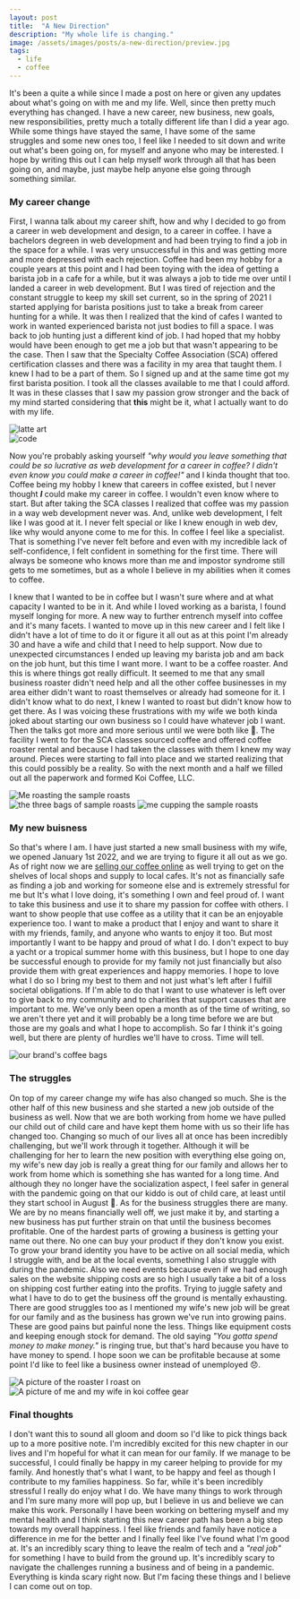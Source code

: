 ```yaml
---
layout: post
title:  "A New Direction"
description: "My whole life is changing."
image: /assets/images/posts/a-new-direction/preview.jpg
tags:
  - life
  - coffee
---
```


<span class="first-letter">I</span>t's been a quite a while since I made a post on here or given any updates about what's going on with me and my life. Well, since then pretty much everything has changed. I have a new career, new business, new goals, new responsibilities, pretty much a totally different life than I did a year ago. While some things have stayed the same, I have some of the same struggles and some new ones too, I feel like I needed to sit down and write out what's been going on, for myself and anyone who may be interested. I hope by writing this out I can help myself work through all that has been going on, and maybe, just maybe help anyone else going through something similar.

### My career change
First, I wanna talk about my career shift, how and why I decided to go from a career in web development and design, to a career in coffee. I have a bachelors degreen in web development and had been trying to find a job in the space for a while. I was very unsuccessful in this and was getting more and more depressed with each rejection. Coffee had been my hobby for a couple years at this point and I had been toying with the idea of getting a barista job in a cafe for a while, but it was always a job to tide me over until I landed a career in web development. But I was tired of rejection and the constant struggle to keep my skill set current, so in the spring of 2021 I started applying for barista positions just to take a break from career hunting for a while. It was then I realized that the kind of cafes I wanted to work in wanted experienced barista not just bodies to fill a space. I was back to job hunting just a different kind of job. I had hoped that my hobby would have been enough to get me a job but that wasn't appearing to be the case. Then I saw that the Specialty Coffee Association (SCA) offered certification classes and there was a facility in my area that taught them. I knew I had to be a part of them. So I signed up and at the same time got my first barista position. I took all the classes available to me that I could afford. It was in these classes that I saw my passion grow stronger and the back of my mind started considering that <strong>this</strong> might be it, what I actually want to do with my life.

<section class="grid halves stack-sm center">
  <div class="grid center">
    <img src="/assets/images/posts/a-new-direction/latteart.jpg" alt="latte art">
  </div>
  <div class="grid center">
    <img src="/assets/images/posts/a-new-direction/code.jpg" alt="code">
  </div>
</section>

Now you're probably asking yourself <em>"why would you leave something that could be so lucrative as web development for a career in coffee? I didn't even know you could make a career in coffee!"</em> and I kinda thought that too. Coffee being my hobby I knew that careers in coffee existed, but I never thought <strong><em>I</em></strong> could make my career in coffee. I wouldn't even know where to start. But after taking the SCA classes I realized that coffee was my passion in a way web development never was. And, unlike web development, I felt like I was good at it. I never felt special or like I knew enough in web dev, like why would anyone come to me for this. In coffee I feel like a specialist. That is something I've never felt before and even with my incredible lack of self-confidence, I felt confident in something for the first time. There will always be someone who knows more than me and impostor syndrome still gets to me sometimes, but as a whole I believe in my abilities when it comes to coffee.

I knew that I wanted to be in coffee but I wasn't sure where and at what capacity I wanted to be in it. And while I loved working as a barista, I found myself longing for more. A new way to further entrench myself into coffee and it's many facets. I wanted to move up in this new career and I felt like I didn't have a lot of time to do it or figure it all out as at this point I'm already 30 and have a wife and child that I need to help support. Now due to unexpected circumstances I ended up leaving my barista job and am back on the job hunt, but this time I want more. I want to be a coffee roaster. And this is where things got really difficult. It seemed to me that any small business roaster didn't need help and all the other coffee businesses in my area either didn't want to roast themselves or already had someone for it. I didn't know what to do next, I knew I wanted to roast but didn't know how to get there. As I was voicing these frustrations with my wife we both kinda joked about starting our own business so I could have whatever job I want. Then the talks got more and more serious until we were both like 👀. The facility I went to for the SCA classes sourced coffee and offered coffee roaster rental and because I had taken the classes with them I knew my way around. Pieces were starting to fall into place and we started realizing that this could possibly be a reality. So with the next month and a half we filled out all the paperwork and formed Koi Coffee, LLC.

<div class="grid halves stack-sm center">
  <div class="grid center">
    <img src="/assets/images/posts/a-new-direction/roasting.jpg" alt="Me roasting the sample roasts">
  </div>
  <div class="grid center">
    <img src="/assets/images/posts/a-new-direction/test_roast.jpg" alt="the three bags of sample roasts">
    <img src="/assets/images/posts/a-new-direction/cupping.jpg" alt="me cupping the sample roasts">
  </div>
</div>

### My new buisness
So that's where I am. I have just started a new small business with my wife, we opened January 1st 2022, and we are trying to figure it all out as we go. As of right now we are <a href="https://koicoffee.co/" class="brown">selling our coffee online</a> as well trying to get on the shelves of local shops and supply to local cafes. It's not as financially safe as finding a job and working for someone else and is extremely stressful for me but It's what I love doing, it's something I own and feel proud of. I want to take this business and use it to share my passion for coffee with others. I want to show people that use coffee as a utility that it can be an enjoyable experience too. I want to make a product that I enjoy and want to share it with my friends, family, and anyone who wants to enjoy it too. But most importantly I want to be happy and proud of what I do. I don't expect to buy a yacht or a tropical summer home with this business, but I hope to one day be successful enough to provide for my family not just financially but also provide them with great experiences and happy memories. I hope to love what I do so I bring my best to them and not just what's left after I fulfill societal obligations. If I'm able to do that I want to use whatever is left over to give back to my community and to charities that support causes that are important to me. We've only been open a month as of the time of writing, so we aren't there yet and it will probably be a long time before we are but those are my goals and what I hope to accomplish. So far I think it's going well, but there are plenty of hurdles we'll have to cross. Time will tell.

<section class="grid">
  <div class="center">
    <img src="/assets/images/posts/a-new-direction/bags.jpg" alt="our brand's coffee bags">
  </div>
</section>

### The struggles
On top of my career change my wife has also changed so much. She is the other half of this new business and she started a new job outside of the business as well. Now that we are both working from home we have pulled our child out of child care and have kept them home with us so their life has changed too. Changing so much of our lives all at once has been incredibly challenging, but we'll work through it together. Although it will be challenging for her to learn the new position with everything else going on, my wife's new day job is really a great thing for our family and allows her to work from home which is something she has wanted for a long time. And although they no longer have the socialization aspect, I feel safer in general with the pandemic going on that our kiddo is out of child care, at least until they start school in August 😬. As for the business struggles there are many. We are by no means financially well off, we just make it by, and starting a new business has put further strain on that until the business becomes profitable. One of the hardest parts of growing a business is getting your name out there. No one can buy your product if they don't know you exist. To grow your brand identity you have to be active on all social media, which I struggle with, and be at the local events, something I also struggle with during the pandemic. Also we need events because even if we had enough sales on the website shipping costs are so high I usually take a bit of a loss on shipping cost further eating into the profits. Trying to juggle safety and what I have to do to get the business off the ground is mentally exhausting. There are good struggles too as I mentioned my wife's new job will be great for our family and as the business has grown we've run into growing pains. These are good pains but painful none the less. Things like equipment costs and keeping enough stock for demand. The old saying <em>"You gotta spend money to make money."</em> is ringing true, but that's hard because you have to have money to spend. I hope soon we can be profitable because at some point I'd like to feel like a business owner instead of unemployed 😞️.

<section class="grid halves stack-sm center">
  <div class="grid center">
    <img src="/assets/images/posts/a-new-direction/roaster.jpg" alt="A picture of the roaster I roast on">
  </div>
  <div class="grid center">
    <img src="/assets/images/posts/a-new-direction/us.jpg" alt="A picture of me and my wife in koi coffee gear">
  </div>
</section>

### Final thoughts
I don't want this to sound all gloom and doom so I'd like to pick things back up to a more positive note. I'm incredibly excited for this new chapter in our lives and I'm hopeful for what it can mean for our family. If we manage to be successful, I could finally be happy in my career helping to provide for my family. And honestly that's what I want, to be happy and feel as though I contribute to my families happiness. So far, while it's been incredibly stressful I really do enjoy what I do. We have many things to work through and I'm sure many more will pop up, but I believe in us and believe we can make this work. Personally I have been working on bettering myself and my mental health and I think starting this new career path has been a big step towards my overall happiness. I feel like friends and family have notice a difference in me for the better and I finally feel like I've found what I'm good at. It's an incredibly scary thing to leave the realm of tech and a <em>"real job"</em> for something I have to build from the ground up. It's incredibly scary to navigate the challenges running a business and of being in a pandemic. Everything is kinda scary right now. But I'm facing these things and I believe I can come out on top.
